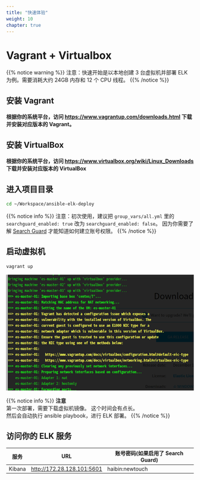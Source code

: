 ```yaml
---
title: "快速体验"
weight: 10
chapter: true
---
```


# Vagrant + Virtualbox

{{% notice warning %}}
注意：快速开始是以本地创建 3 台虚拟机并部署 ELK 为例。需要消耗大约 24GB 内存和 12 个 CPU 线程。
{{% /notice %}}

## 安装 Vagrant
#### 根据你的系统平台，访问 https://www.vagrantup.com/downloads.html 下载并安装对应版本的 Vagrant。

## 安装 VirtualBox
#### 根据你的系统平台，访问 https://www.virtualbox.org/wiki/Linux_Downloads 下载并安装对应版本的 VirtualBox

## 进入项目目录

```bash
cd ~/Workspace/ansible-elk-deploy
```

{{% notice info %}}
注意：初次使用，建议把 `group_vars/all.yml` 里的 `searchguard_enabled: true` 改为 `searchguard_enabled: false`。 因为你需要了解 [Search Guard](https://docs.search-guard.com/latest/internal-users-database) 才能知道如何建立账号权限。
{{% /notice %}}

## 启动虚拟机

``` bash
vagrant up
```
![vagrant up](Screenshot_01.png)

{{% notice info %}}
**注意**</br>
第一次部署，需要下载虚拟机镜像。 这个时间会有点长。<br/>
然后会自动执行 ansible playbook，进行 ELK 部署。
{{% /notice %}}

## 访问你的 ELK 服务
| 服务   | URL                        | 账号密码(如果启用了 Search Guard) |
| ------ | -------------------------- | --------------------------------- |
| Kibana | http://172.28.128.101:5601 | haibin:newtouch                   |
